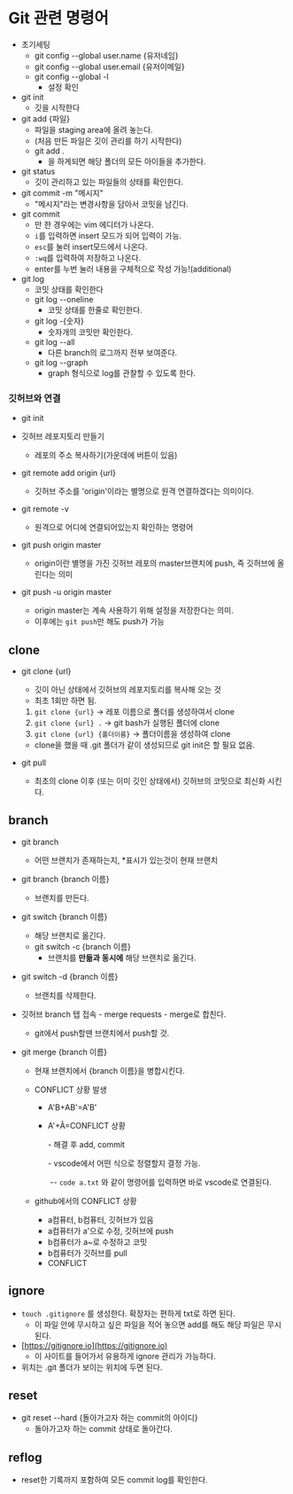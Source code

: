# Git 관련 명령어



- 초기세팅
  - git config --global user.name {유저네임}
  - git config --global user.email {유저이메일}
  - git config --global -l
    - 설정 확인
- git init
  - 깃을 시작한다
- git add {파일}
  - 파일을 staging area에 올려 놓는다.
  - (처음 만든 파일은 깃이 관리를 하기 시작한다)
  - git add .
    - 을 하게되면 해당 폴더의 모든 아이들을 추가한다.
- git status
  - 깃이 관리하고 있는 파일들의 상태를 확인한다.
- git commit -m "메시지"
  - "메시지"라는 변경사항을 담아서 코밋을 남긴다.
- git commit
  - 만 한 경우에는 vim 에디터가 나온다.
  - `i`를 입력하면 insert 모드가 되어 입력이 가능.
  - `esc`를 눌러 insert모드에서 나온다.
  - `:wq`를 입력하여 저장하고 나온다.
  - enter를 누번 눌러 내용을 구체적으로 작성 가능!(additional)
- git log
  - 코밋 상태를 확인한다
  - git log --oneline
    - 코밋 상태를 한줄로 확인한다.
  - git log -{숫자}
    - 숫자개의 코밋만 확인한다.
  - git log --all
    - 다른 branch의 로그까지 전부 보여준다.
  - git log --graph
    - graph 형식으로 log를 관찰할 수 있도록 한다.



### 깃허브와 연결



- git init

- 깃허브 레포지토리 만들기
  - 레포의 주소 복사하기(가운데에 버튼이 있음)

- git remote add origin {url}
  - 깃허브 주소를 'origin'이라는 별명으로 원격 연결하겠다는 의미이다.
- git remote -v
  - 원격으로 어디에 연결되어있는지 확인하는 명령어
- git push origin master
  - origin이란 별명을 가진 깃허브 레포의 master브랜치에 push, 즉 깃허브에 올린다는 의미
- git push -u origin master
  - origin master는 계속 사용하기 위해 설정을 저장한다는 의미.
  - 이후에는 `git push`만 해도 push가 가능



## clone



- git clone {url}

  - 깃이 아닌 상태에서 깃허브의 레포지토리를 복사해 오는 것
  - 최초 1회만 하면 됨.

  1. `git clone {url}` -> 레포 이름으로 폴더를 생성하여서 clone
  2. `git clone {url} .` -> git bash가 실행된 폴더에 clone
  3. `git clone {url} {폴더이름}` -> 폴더이름을 생성하여 clone

  - clone을 했을 때 .git 폴더가 같이 생성되므로 git init은 할 필요 없음.

- git pull

  - 최초의 clone 이후 (또는 이미 깃인 상태에서) 깃허브의 코밋으로 최신화 시킨다.


## branch



- git branch
  - 어떤 브랜치가 존재하는지, *표시가 있는것이 현재 브랜치

- git branch {branch 이름}

  - 브랜치를 만든다.

- git switch {branch 이름}

  - 해당 브랜치로 옮긴다.
  - git switch -c {branch 이름}
    - 브랜치를 **만듦과 동시에** 해당 브랜치로 옮긴다.

- git switch -d {branch 이름}

  - 브랜치를 삭제한다.

- 깃허브 branch 탭 접속 - merge requests - merge로 합친다.
  - git에서 push할땐 브랜치에서 push할 것.

- git merge {branch 이름}

  - 현재 브랜치에서 {branch 이름}을 병합시킨다.

  - CONFLICT 상황 발생

    - A'B+AB'=A'B'

    - A'+Ã=CONFLICT 상황

      \- 해결 후 add, commit

      \- vscode에서 어떤 식으로 정렬할지 결정 가능.

      ​	\-\- `code a.txt` 와 같이 명령어를 입력하면 바로 vscode로 연결된다.
  
  - github에서의 CONFLICT 상황
    - a컴퓨터, b컴퓨터, 깃허브가 있음
    - a컴퓨터가 a'으로 수정, 깃허브에 push
    - b컴퓨터가 a~로 수정하고 코밋
    - b컴퓨터가 깃허브를 pull
    - CONFLICT
  
  

## ignore



- `touch .gitignore` 를 생성한다. 확장자는 편하게 txt로 하면 된다.
  - 이 파일 안에 무시하고 싶은 파일을 적어 놓으면 add를 해도
    해당 파일은 무시된다.
- [https://gitignore.io](https://gitignore.io)
  - 이 사이트를 들어가서 유용하게 ignore 관리가 가능하다.
- 위치는 .git 폴더가 보이는 위치에 두면 된다.



## reset

- git reset --hard {돌아가고자 하는 commit의 아이디}
  - 돌아가고자 하는 commit 상태로 돌아간다.




## reflog

- reset한 기록까지 포함하여 모든 commit log를 확인한다.